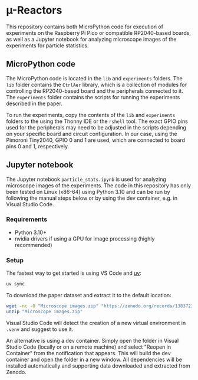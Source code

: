 # µ-Reactors
This repository contains both MicroPython code for execution of experiments on the Raspberry Pi Pico or compatible RP2040-based boards, as well as a Jupyter notebook for analyzing microscope images of the experiments for particle statistics.

## MicroPython code
The MicroPython code is located in the `lib` and `experiments` folders. The `lib` folder contains the `CtrlAer` library, which is a collection of modules for controlling the RP2040-based board and the peripherals connected to it. The `experiments` folder contains the scripts for running the experiments described in the paper.

To run the experiments, copy the contents of the `lib` and `experiments` folders to the using the Thonny IDE or the `rshell` tool. The exact GPIO pins used for the peripherals may need to be adjusted in the scripts depending on your specific board and circuit configuration. In our case, using the Pimoroni Tiny2040, GPIO 0 and 1 are used, which are connected to board pins 0 and 1, respectively.

## Jupyter notebook
The Jupyter notebook `particle_stats.ipynb` is used for analyzing microscope images of the experiments. The code in this repository has only been tested on Linux (x86-64) using Python 3.10 and can be run by following the manual steps below or by using the dev container, e.g. in Visual Studio Code.

### Requirements
* Python 3.10+
* nvidia drivers if using a GPU for image processing (highly recommended)

### Setup
The fastest way to get started is using VS Code and [uv](https://astral.sh/uv):
```sh
uv sync
```

To download the paper dataset and extract it to the default location:
```sh
wget -nc -O "Microscope images.zip" "https://zenodo.org/records/13837238/files/Microscope%20images.zip?download=1"
unzip "Microscope images.zip"
```

Visual Studio Code will detect the creation of a new virtual environment in `.venv` and suggest to use it.

An alternative is using a dev container. Simply open the folder in Visual Studio Code (locally or on a remote machine) and select "Reopen in Container" from the notification that appears. This will build the dev container and open the folder in a new window. All dependencies will be installed automatically and supporting data downloaded and extracted from Zenodo.
